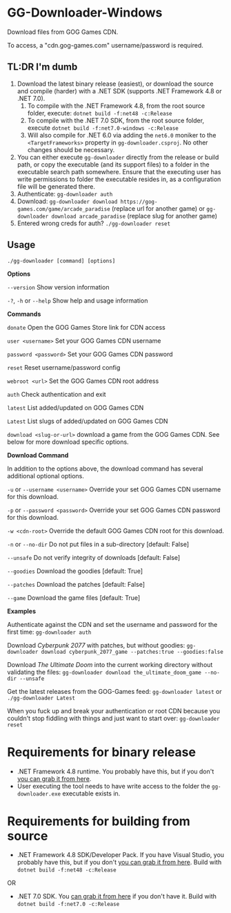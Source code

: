 ﻿# GG-Downloader-Windows

Download files from GOG Games CDN.

To access, a "cdn.gog-games.com" username/password is required.

## TL:DR I'm dumb
1. Download the latest binary release (easiest), or download the source and compile (harder) with a .NET SDK (supports .NET Framework 4.8 or .NET 7.0).
    1. To compile with the .NET Framework 4.8, from the root source folder, execute:
    `dotnet build -f:net48 -c:Release`
    2. To compile with the .NET 7.0 SDK, from the root source folder, execute 
    `dotnet build -f:net7.0-windows -c:Release`
    3. Will also compile for .NET 6.0 via adding the `net6.0` moniker to the `<TargetFrameworks>` property in `gg-downloader.csproj`. No other changes should be necessary.
2. You can either execute `gg-downloader` directly from the release or build path, or copy the executable (and its support files) to a folder in the executable search path somewhere. Ensure that the executing user has write permissions to folder the executable resides in, as a configuration file will be generated there.
3. Authenticate: `gg-downloader auth`
3. Download: `gg-downloader download https://gog-games.com/game/arcade_paradise` (replace url for another game) or `gg-downloader download arcade_paradise` (replace slug for another game)
4. Entered wrong creds for auth? `./gg-downloader reset`

## Usage
`./gg-downloader [command] [options]`

**Options**

`--version` Show version information

`-?`, `-h` or `--help` Show help and usage information

**Commands**

`donate` Open the GOG Games Store link for CDN access

`user <username>` Set your GOG Games CDN username

`password <password>` Set your GOG Games CDN password

`reset` Reset username/password config

`webroot <url>` Set the GOG Games CDN root address

`auth` Check authentication and exit
 
`latest` List added/updated on GOG Games CDN

`Latest` List slugs of added/updated on GOG Games CDN

`download <slug-or-url>` download a game from the GOG Games CDN. See below for more download specific options.

**Download Command**

In addition to the options above, the download command has several additional optional options.

`-u` or `--username <username>` Override your set GOG Games CDN username for this download.

`-p` or `--password <password>` Override your set GOG Games CDN password for this download.
  
`-w <cdn-root>` Override the default GOG Games CDN root for this download.

`-n` or `--no-dir` Do not put files in a sub-directory [default: False]

`--unsafe` Do not verify integrity of downloads [default: False]
  
`--goodies` Download the goodies [default: True]

`--patches` Download the patches [default: False]

`--game` Download the game files [default: True]

**Examples**

Authenticate against the CDN and set the username and password for the first time: `gg-downloader auth`

Download _Cyberpunk 2077_ with patches, but without goodies: `gg-downloader download cyberpunk_2077_game --patches:true --goodies:false`

Download _The Ultimate Doom_ into the current working directory without validating the files: `gg-downloader download the_ultimate_doom_game --no-dir --unsafe`

Get the latest releases from the GOG-Games feed: `gg-downloader latest` or `./gg-downloader Latest`

When you fuck up and break your authentication or root CDN because you couldn't stop fiddling with things and just want to start over: `gg-downloader reset`

# Requirements for binary release

* .NET Framework 4.8 runtime. You probably have this, but if you don't [you can grab it from here](https://dotnet.microsoft.com/en-us/download/dotnet-framework/net48).
* User executing the tool needs to have write access to the folder the `gg-downloader.exe` executable exists in.

# Requirements for building from source

* .NET Framework 4.8 SDK/Developer Pack. If you have Visual Studio, you probably have this, but if you don't [you can grab it from here](https://dotnet.microsoft.com/en-us/download/dotnet-framework/thank-you/net48-developer-pack-offline-installer). Build with `dotnet build -f:net48 -c:Release`

OR

* .NET 7.0 SDK. You [can grab it from here](https://dotnet.microsoft.com/en-us/download/dotnet/7.0) if you don't have it. Build with `dotnet build -f:net7.0 -c:Release`
